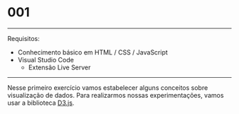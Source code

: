 # 001

---

Requisitos:
- Conhecimento básico em HTML / CSS / JavaScript
- Visual Studio Code
	- Extensão Live Server

---

Nesse primeiro exercício vamos estabelecer alguns conceitos sobre visualização de dados. Para realizarmos nossas experimentações, vamos usar a biblioteca [D3.js](https://d3js.org/).
